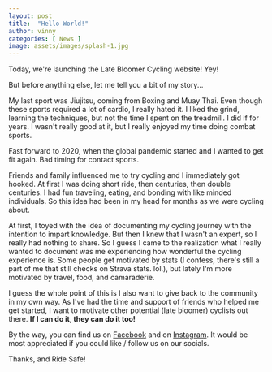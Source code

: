 ```yaml
---
layout: post
title:  "Hello World!"
author: vinny
categories: [ News ]
image: assets/images/splash-1.jpg
---
```


Today, we're launching the Late Bloomer Cycling website! Yey!

But before anything else, let me tell you a bit of my story...

My last sport was Jiujitsu, coming from Boxing and Muay Thai. Even though these sports required a lot of cardio, I really hated it. I liked the grind, learning the techniques, but not the time I spent on the treadmill. I did if for years. I wasn't really good at it, but I really enjoyed my time doing combat sports.

Fast forward to 2020, when the global pandemic started and I wanted to get fit again. Bad timing for contact sports. 

Friends and family influenced me to try cycling and I immediately got hooked. At first I was doing short ride, then centuries, then double centuries. I had fun traveling, eating, and bonding with like minded individuals. So this idea had been in my head for months as we were cycling about.

At first, I toyed with the idea of documenting my cycling journey with the intention to impart knowledge. But then I knew that I wasn't an expert, so I really had nothing to share. So I guess I came to the realization what I really wanted to document was me experiencing how wonderful the cycling experience is. Some people get motivated by stats (I confess, there's still a part of me that still checks on Strava stats. lol.), but lately I'm more motivated by travel, food, and camaraderie.

I guess the whole point of this is I also want to give back to the community in my own way. As I've had the time and support of friends who helped me get started, I want to motivate other potential (late bloomer) cyclists out there. <strong>If I can do it, they can do it too!</strong>

By the way, you can find us on <a href="https://www.facebook.com/latebloomercycling" target="_blank">Facebook</a> and on <a href="https://www.instagram.com/latebloomercycling" target="_blank">Instagram</a>. It would be most appreciated if you could like / follow us on our socials.

Thanks, and Ride Safe!




